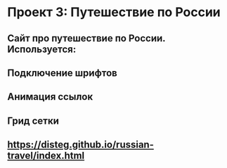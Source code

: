 # Проект 3: Путешествие по России

## Сайт про путешествие по России. Используется:
## Подключение шрифтов
## Анимация ссылок
## Грид сетки

## https://disteg.github.io/russian-travel/index.html

